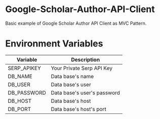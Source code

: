 # Google-Scholar-Author-API-Client

Basic example of Google Scholar Author API Client as MVC Pattern.

# Environment Variables 

| Variable    | Description                 |
|-------------|-----------------------------|
| SERP_APIKEY | Your Private Serp API Key   |
| DB_NAME     | Data base's name            |
| DB_USER     | Data base's user            |
| DB_PASSWORD | Data base's user's password |
| DB_HOST     | Data base's host            |
| DB_PORT     | Data base's host's port     |

